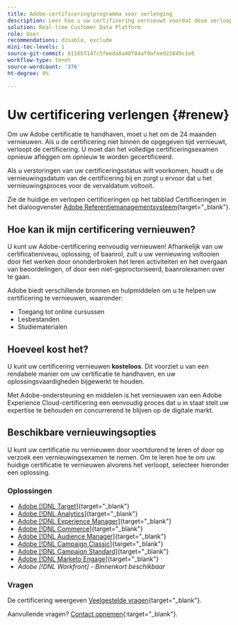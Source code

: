 ```yaml
---
title: Adobe-certificeringsprogramma voor verlenging
description: Leer hoe u uw certificering vernieuwt voordat deze verloopt.
solution: Real-time Customer Data Platform
role: User
recommendations: disable, exclude
mini-toc-levels: 1
source-git-commit: 6116b7147c5feeda8a48f84af9afeed23849c1e6
workflow-type: tm+mt
source-wordcount: '376'
ht-degree: 0%

---
```


# Uw certificering verlengen {#renew}

Om uw Adobe certificatie te handhaven, moet u het om de 24 maanden vernieuwen. Als u de certificering niet binnen de opgegeven tijd vernieuwt, verloopt de certificering. U moet dan het volledige certificeringsexamen opnieuw afleggen om opnieuw te worden gecertificeerd.

Als u verstoringen van uw certificeringsstatus wilt voorkomen, houdt u de vernieuwingsdatum van de certificering bij en zorgt u ervoor dat u het vernieuwingsproces voor de vervaldatum voltooit.

Zie de huidige en verlopen certificeringen op het tabblad Certificeringen in het dialoogvenster [Adobe Referentiemanagementsysteem](https://www.certmetrics.com/adobe/candidate/cert_summary.aspx){target="_blank"}.

## Hoe kan ik mijn certificering vernieuwen?

U kunt uw Adobe-certificering eenvoudig vernieuwen! Afhankelijk van uw certificatieniveau, oplossing, of baanrol, zult u uw vernieuwing voltooien door het werken door ononderbroken het leren activiteiten en het overgaan van beoordelingen, of door een niet-geproctoriseerd, baanrolexamen over te gaan.

Adobe biedt verschillende bronnen en hulpmiddelen om u te helpen uw certificering te vernieuwen, waaronder:

* Toegang tot online cursussen
* Lesbestanden
* Studiematerialen

## Hoeveel kost het?

U kunt uw certificering vernieuwen **kosteloos**. Dit voorziet u van een rendabele manier om uw certificatie te handhaven, en uw oplossingsvaardigheden bijgewerkt te houden.

Met Adobe-ondersteuning en middelen is het vernieuwen van een Adobe Experience Cloud-certificering een eenvoudig proces dat u in staat stelt uw expertise te behouden en concurrerend te blijven op de digitale markt.

## Beschikbare vernieuwingsopties

U kunt uw certificatie nu vernieuwen door voortdurend te leren of door op verzoek een vernieuwingsexamen te nemen. Om te leren hoe te om uw huidige certificatie te vernieuwen alvorens het verloopt, selecteer hieronder een oplossing.

### Oplossingen

* [Adobe [!DNL Target]](https://experienceleague.adobe.com/docs/certification/certification/technical-certifications/at/at-renew.html?lang=en){target="_blank"}
* [Adobe [!DNL Analytics]](https://experienceleague.adobe.com/docs/certification/certification/technical-certifications/aa/aa-renew.html?lang=en){target="_blank"}
* [Adobe [!DNL Experience Manager]](https://experienceleague.adobe.com/docs/certification/certification/technical-certifications/aem/aem-renew.html?lang=en){target="_blank"}
* [Adobe [!DNL Commerce]](https://experienceleague.adobe.com/docs/certification/certification/technical-certifications/ac/ac-renew.html?lang=en){target="_blank"}
* [Adobe [!DNL Audience Manager]](https://experienceleague.adobe.com/docs/certification/certification/technical-certifications/aam/aam-renew.html?lang=en){target="_blank"}
* [Adobe [!DNL Campaign Classic]](https://experienceleague.adobe.com/docs/certification/certification/technical-certifications/acc/acc-renew.html?lang=en){target="_blank"}
* [Adobe [!DNL Campaign Standard]](https://experienceleague.adobe.com/docs/certification/certification/technical-certifications/acs/acs-renew.html?lang=en){target="_blank"}
* [Adobe [!DNL Marketo Engage]](https://experienceleague.adobe.com/docs/certification/certification/technical-certifications/ame/ame-renew.html?lang=en){target="_blank"}
* _Adobe [!DNL Workfront] - Binnenkort beschikbaar_

### Vragen

De certificering weergeven [Veelgestelde vragen](https://experienceleague.adobe.com/docs/certification/certification/faq.html?lang=en){target="_blank"}.

Aanvullende vragen? [Contact opnemen](mailto:certif@adobe.com){:target=&quot;_blank&quot;}.
